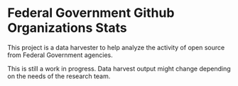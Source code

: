 # Federal Government Github Organizations Stats

This project is a data harvester to help analyze the activity of open source from Federal Government agencies.

This is still a work in progress. Data harvest output might change depending on the needs of the research team.